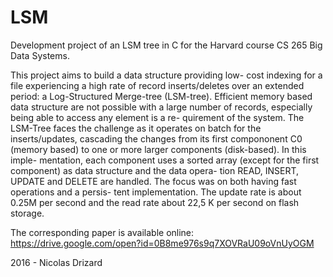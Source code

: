 # LSM

Development project of an LSM tree in C for the Harvard course CS 265 Big Data Systems.

This project aims to build a data structure providing low- cost indexing for a file experiencing a high rate of record inserts/deletes over an extended period: a Log-Structured Merge-tree (LSM-tree). Efficient memory based data structure are not possible with a large number of records, especially being able to access any element is a re- quirement of the system. The LSM-Tree faces the challenge as it operates on batch for the inserts/updates, cascading the changes from its first compononent C0 (memory based) to one or more larger components (disk-based). In this imple- mentation, each component uses a sorted array (except for the first component) as data structure and the data opera- tion READ, INSERT, UPDATE and DELETE are handled. The focus was on both having fast operations and a persis- tent implementation. The update rate is about 0.25M per second and the read rate about 22,5 K per second on flash storage.

The corresponding paper is available online: 
https://drive.google.com/open?id=0B8me976s9q7XOVRaU09oVnUyOGM

2016 - Nicolas Drizard
